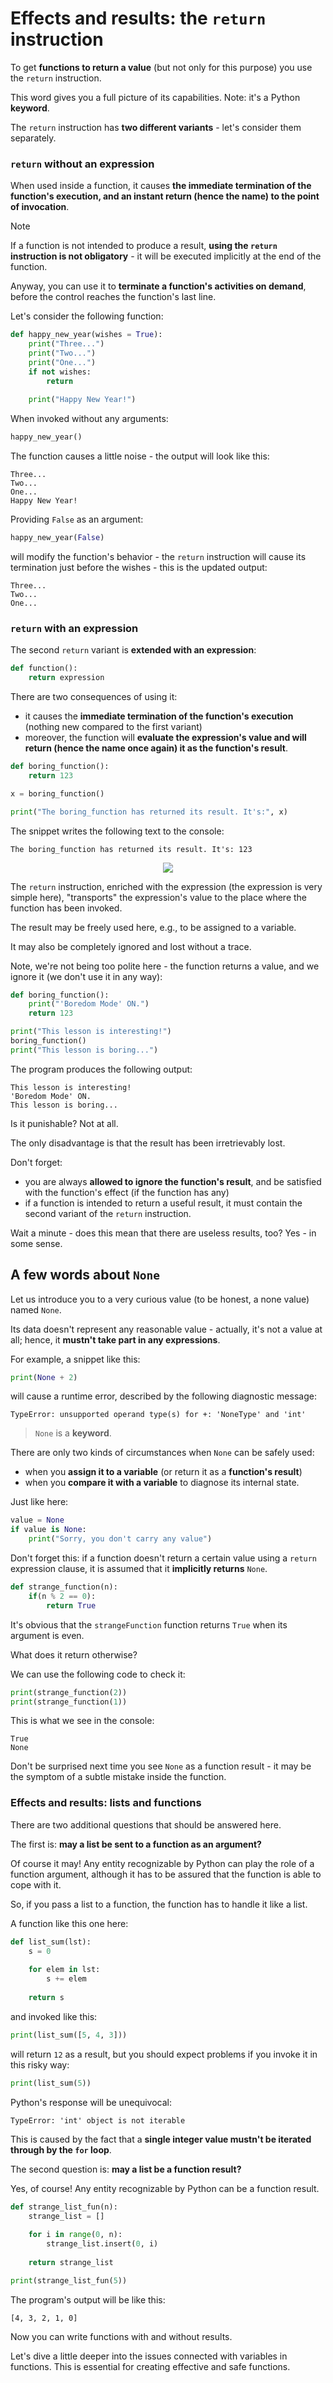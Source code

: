 # Effects and results: the `return` instruction
To get **functions to return a value** (but not only for this purpose) you use the `return` instruction.

This word gives you a full picture of its capabilities. Note: it's a Python **keyword**.

The `return` instruction has **two different variants** - let's consider them separately.

### `return` without an expression
When used inside a function, it causes **the immediate termination of the function's execution, and an instant return (hence the name) to the point of invocation**.

> [!NOTE]
> If a function is not intended to produce a result, **using the `return` instruction is not obligatory** - it will be executed implicitly at the end of the function.

Anyway, you can use it to **terminate a function's activities on demand**, before the control reaches the function's last line.

Let's consider the following function:
```python
def happy_new_year(wishes = True):
    print("Three...")
    print("Two...")
    print("One...")
    if not wishes:
        return
    
    print("Happy New Year!")
```
When invoked without any arguments:
```python
happy_new_year()
```
The function causes a little noise - the output will look like this:
```
Three...
Two...
One...
Happy New Year!
```
Providing `False` as an argument:
```python
happy_new_year(False)
```
will modify the function's behavior - the `return` instruction will cause its termination just before the wishes - this is the updated output:
```
Three...
Two...
One...
```

### `return` with an expression
The second `return` variant is **extended with an expression**:
```python
def function():
    return expression
```
There are two consequences of using it:
- it causes the **immediate termination of the function's execution** (nothing new compared to the first variant)
- moreover, the function will **evaluate the expression's value and will return (hence the name once again) it as the function's result**.

```python
def boring_function():
    return 123

x = boring_function()

print("The boring_function has returned its result. It's:", x)
```
The snippet writes the following text to the console:
```
The boring_function has returned its result. It's: 123
```

<p align="center">
    <img src="images/return.png">
</p>

The `return` instruction, enriched with the expression (the expression is very simple here), "transports" the expression's value to the place where the function has been invoked.

The result may be freely used here, e.g., to be assigned to a variable.

It may also be completely ignored and lost without a trace.

Note, we're not being too polite here - the function returns a value, and we ignore it (we don't use it in any way):
```python
def boring_function():
    print("'Boredom Mode' ON.")
    return 123

print("This lesson is interesting!")
boring_function()
print("This lesson is boring...")
```
The program produces the following output:
```
This lesson is interesting!
'Boredom Mode' ON.
This lesson is boring...
```

Is it punishable? Not at all.

The only disadvantage is that the result has been irretrievably lost.

Don't forget:
- you are always **allowed to ignore the function's result**, and be satisfied with the function's effect (if the function has any)
- if a function is intended to return a useful result, it must contain the second variant of the `return` instruction.

Wait a minute - does this mean that there are useless results, too? Yes - in some sense.

## A few words about `None`
Let us introduce you to a very curious value (to be honest, a none value) named `None`.

Its data doesn't represent any reasonable value - actually, it's not a value at all; hence, it **mustn't take part in any expressions**.

For example, a snippet like this:
```python
print(None + 2)
```
will cause a runtime error, described by the following diagnostic message:
```
TypeError: unsupported operand type(s) for +: 'NoneType' and 'int'
```
> `None` is a **keyword**.

There are only two kinds of circumstances when `None` can be safely used:
- when you **assign it to a variable** (or return it as a **function's result**)
- when you **compare it with a variable** to diagnose its internal state.

Just like here:
```python
value = None
if value is None:
    print("Sorry, you don't carry any value")
```

Don't forget this: if a function doesn't return a certain value using a `return` expression clause, it is assumed that it **implicitly returns** `None`.

```python
def strange_function(n):
    if(n % 2 == 0):
        return True
```
It's obvious that the `strangeFunction` function returns `True` when its argument is even.

What does it return otherwise?

We can use the following code to check it:
```python
print(strange_function(2))
print(strange_function(1))
```
This is what we see in the console:
```
True
None
```

Don't be surprised next time you see `None` as a function result - it may be the symptom of a subtle mistake inside the function.

### Effects and results: lists and functions
There are two additional questions that should be answered here.

The first is: **may a list be sent to a function as an argument?**

Of course it may! Any entity recognizable by Python can play the role of a function argument, although it has to be assured that the function is able to cope with it.

So, if you pass a list to a function, the function has to handle it like a list.

A function like this one here:
```python
def list_sum(lst):
    s = 0
    
    for elem in lst:
        s += elem
    
    return s
```
and invoked like this:
```python
print(list_sum([5, 4, 3]))
```
will return `12` as a result, but you should expect problems if you invoke it in this risky way:
```python
print(list_sum(5))
```
Python's response will be unequivocal:
```
TypeError: 'int' object is not iterable
```

This is caused by the fact that a **single integer value mustn't be iterated through by the `for` loop**.

The second question is: **may a list be a function result?**

Yes, of course! Any entity recognizable by Python can be a function result.

```python
def strange_list_fun(n):
    strange_list = []
    
    for i in range(0, n):
        strange_list.insert(0, i)
    
    return strange_list

print(strange_list_fun(5))
```
The program's output will be like this:
```
[4, 3, 2, 1, 0]
```
Now you can write functions with and without results.

Let's dive a little deeper into the issues connected with variables in functions. This is essential for creating effective and safe functions.